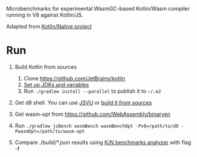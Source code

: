 Microbenchmarks for experimental WasmGC-based Kotlin/Wasm compiler running in V8 against Kotlin/JS.

Adapted from [Kotlin/Native project](https://github.com/JetBrains/kotlin-native/tree/master/performance/ring/src/main/kotlin/org/jetbrains/ring)

# Run

1. Build Kotlin from sources 
   1. Clone https://github.com/JetBrains/kotlin
   2. [Set up JDKs and variables](https://github.com/JetBrains/kotlin#build-environment-requirements)
   3. Run `./gradlew install --parallel` to publish it to `~/.m2`

2. Get d8 shell. You can use  [JSVU](https://github.com/GoogleChromeLabs/jsvu) or [build it from sources]( https://v8.dev/docs/build)

3. Get wasm-opt from https://github.com/WebAssembly/binaryen
4. Run `./gradlew jsBench wasmBench wasmBenchOpt -Pv8=/path/to/d8 -PwasmOpt=/path/to/wasm-opt`
5. Compare ./build/*.json results using [K/N benchmarks analyzer](https://github.com/JetBrains/kotlin/blob/0bd4dbc0c16899ec5a554895af57bd3a80cae760/kotlin-native/HACKING.md#performance-measurement) with flag -f

